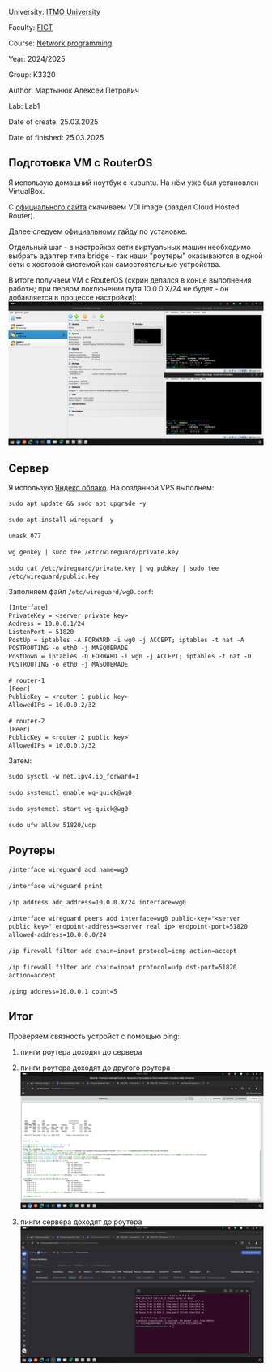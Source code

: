 University: [ITMO University](https://itmo.ru/ru/)

Faculty: [FICT](https://fict.itmo.ru)

Course: [Network programming](https://github.com/itmo-ict-faculty/network-programming)

Year: 2024/2025

Group: K3320

Author: Мартынюк Алексей Петрович

Lab: Lab1

Date of create: 25.03.2025 

Date of finished: 25.03.2025

## Подготовка VM с RouterOS

Я использую домашний ноутбук с kubuntu. На нём уже был установлен VirtualBox.

С [официального сайта](https://mikrotik.com/download) скачиваем VDI image (раздел Cloud Hosted Router). 

Далее следуем [официальному гайду](https://help.mikrotik.com/docs/spaces/ROS/pages/262864931/CHR+installing+on+VirtualBox) по установке. 

Отдельный шаг - в настройках сети виртуальных машин необходимо выбрать адаптер типа bridge - так наши "роутеры" оказываются в одной сети с хостовой системой как самостоятельные устройства.

В итоге получаем VM с RouterOS (скрин делался в конце выполнения работы; при первом поключении путя 10.0.0.X/24 не будет - он добавляется в процессе настройки):
![](./.assets/001_VirtualBox_overview.png)


## Сервер

Я использую [Яндекс облако](https://yandex.cloud/ru). На созданной VPS выполнем: 

```
sudo apt update && sudo apt upgrade -y

sudo apt install wireguard -y

umask 077

wg genkey | sudo tee /etc/wireguard/private.key

sudo cat /etc/wireguard/private.key | wg pubkey | sudo tee /etc/wireguard/public.key
```

Заполняем файл ```/etc/wireguard/wg0.conf```:
```
[Interface]
PrivateKey = <server private key>
Address = 10.0.0.1/24
ListenPort = 51820
PostUp = iptables -A FORWARD -i wg0 -j ACCEPT; iptables -t nat -A POSTROUTING -o eth0 -j MASQUERADE
PostDown = iptables -D FORWARD -i wg0 -j ACCEPT; iptables -t nat -D POSTROUTING -o eth0 -j MASQUERADE

# router-1
[Peer]
PublicKey = <router-1 public key>
AllowedIPs = 10.0.0.2/32

# router-2
[Peer]
PublicKey = <router-2 public key>
AllowedIPs = 10.0.0.3/32
```

Затем:
```
sudo sysctl -w net.ipv4.ip_forward=1

sudo systemctl enable wg-quick@wg0

sudo systemctl start wg-quick@wg0

sudo ufw allow 51820/udp
```

## Роутеры

```
/interface wireguard add name=wg0  

/interface wireguard print

/ip address add address=10.0.0.X/24 interface=wg0 

/interface wireguard peers add interface=wg0 public-key="<server public key>" endpoint-address=<server real ip> endpoint-port=51820 allowed-address=10.0.0.0/24                                     

/ip firewall filter add chain=input protocol=icmp action=accept

/ip firewall filter add chain=input protocol=udp dst-port=51820 action=accept    

/ping address=10.0.0.1 count=5
```

## Итог

Проверяем связность устройст с помощью ping:

1. пинги роутера доходят до сервера
2. пинги роутера доходят до другого роутера
![](./.assets/002_MicroTik_pings_server.png)

3. пинги сервера доходят до роутера
![](./.assets/003_server_pings_MicroTik.png)

